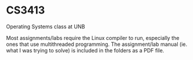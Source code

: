 # CS3413
Operating Systems class at UNB

Most assignments/labs require the Linux compiler to run, especially the ones that use multithreaded programming.
The assignment/lab manual (ie. what I was trying to solve) is included in the folders as a PDF file.
